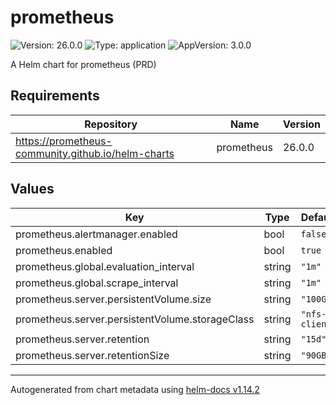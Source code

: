 # prometheus

![Version: 26.0.0](https://img.shields.io/badge/Version-26.0.0-informational?style=flat-square) ![Type: application](https://img.shields.io/badge/Type-application-informational?style=flat-square) ![AppVersion: 3.0.0](https://img.shields.io/badge/AppVersion-3.0.0-informational?style=flat-square)

A Helm chart for prometheus (PRD)

## Requirements

| Repository | Name | Version |
|------------|------|---------|
| https://prometheus-community.github.io/helm-charts | prometheus | 26.0.0 |

## Values

| Key | Type | Default | Description |
|-----|------|---------|-------------|
| prometheus.alertmanager.enabled | bool | `false` |  |
| prometheus.enabled | bool | `true` |  |
| prometheus.global.evaluation_interval | string | `"1m"` |  |
| prometheus.global.scrape_interval | string | `"1m"` |  |
| prometheus.server.persistentVolume.size | string | `"100Gi"` |  |
| prometheus.server.persistentVolume.storageClass | string | `"nfs-client"` |  |
| prometheus.server.retention | string | `"15d"` |  |
| prometheus.server.retentionSize | string | `"90GB"` |  |

----------------------------------------------
Autogenerated from chart metadata using [helm-docs v1.14.2](https://github.com/norwoodj/helm-docs/releases/v1.14.2)
